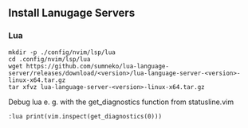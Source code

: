 
## Install Lanugage Servers

### Lua
    
    mkdir -p ./config/nvim/lsp/lua
    cd .config/nvim/lsp/lua
    wget https://github.com/sumneko/lua-language-server/releases/download/<version>/lua-language-server-<version>-linux-x64.tar.gz
    tar xfvz lua-language-server-<version>-linux-x64.tar.gz

Debug lua e. g. with the get_diagnostics function from statusline.vim

    :lua print(vim.inspect(get_diagnostics(0)))
